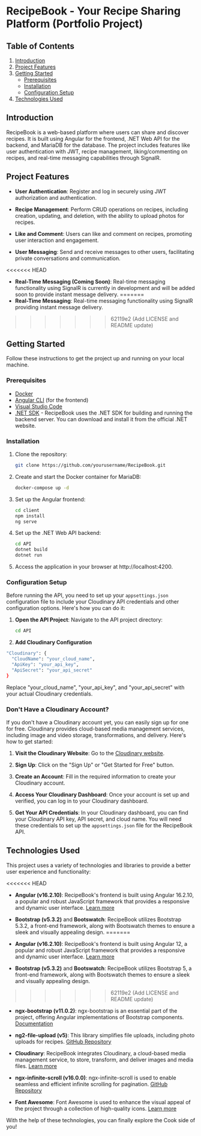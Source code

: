 # RecipeBook - Your Recipe Sharing Platform (Portfolio Project)

## Table of Contents

1. [Introduction](#introduction)
2. [Project Features](#project-features)
3. [Getting Started](#getting-started)
   - [Prerequisites](#prerequisites)
   - [Installation](#installation)
   - [Configuration Setup](#configuration-setup)
4. [Technologies Used](#technologies-used)

## Introduction

RecipeBook is a web-based platform where users can share and discover recipes. It is built using Angular for the frontend, .NET Web API for the backend, and MariaDB for the database. The project includes features like user authentication with JWT, recipe management, liking/commenting on recipes, and real-time messaging capabilities through SignalR.

## Project Features

- **User Authentication**: Register and log in securely using JWT authorization and authentication.

- **Recipe Management**: Perform CRUD operations on recipes, including creation, updating, and deletion, with the ability to upload photos for recipes.

- **Like and Comment**: Users can like and comment on recipes, promoting user interaction and engagement.

- **User Messaging**: Send and receive messages to other users, facilitating private conversations and communication.

<<<<<<< HEAD
- **Real-Time Messaging (Coming Soon)**: Real-time messaging functionality using SignalR is currently in development and will be added soon to provide instant message delivery.
=======
- **Real-Time Messaging**: Real-time messaging functionality using SignalR providing instant message delivery.
>>>>>>> 62119e2 (Add LICENSE and README update)

## Getting Started

Follow these instructions to get the project up and running on your local machine.

### Prerequisites

- [Docker](https://www.docker.com/get-started)
- [Angular CLI](https://angular.io/guide/setup-local) (for the frontend)
- [Visual Studio Code](https://code.visualstudio.com/download)
- [.NET SDK](https://dotnet.microsoft.com/download/dotnet) - RecipeBook uses the .NET SDK for building and running the backend server. You can download and install it from the official .NET website.

### Installation

1. Clone the repository:

   ```bash
   git clone https://github.com/yourusername/RecipeBook.git

   ```

2. Create and start the Docker container for MariaDB:

   ```bash
   docker-compose up -d

   ```

3. Set up the Angular frontend:

   ```bash
   cd client
   npm install
   ng serve

   ```

4. Set up the .NET Web API backend:
   ```bash
   cd API
   dotnet build
   dotnet run
   ```
5. Access the application in your browser at http://localhost:4200.

### Configuration Setup

Before running the API, you need to set up your `appsettings.json` configuration file to include your Cloudinary API credentials and other configuration options. Here's how you can do it:

1. **Open the API Project**: Navigate to the API project directory:

   ```bash
   cd API
   ```

2. **Add Cloudinary Configuration**

```bash
"Cloudinary": {
  "CloudName": "your_cloud_name",
  "ApiKey": "your_api_key",
  "ApiSecret": "your_api_secret"
}
```

Replace "your_cloud_name", "your_api_key", and "your_api_secret" with your actual Cloudinary credentials.

### Don't Have a Cloudinary Account?

If you don't have a Cloudinary account yet, you can easily sign up for one for free. Cloudinary provides cloud-based media management services, including image and video storage, transformations, and delivery. Here's how to get started:

1. **Visit the Cloudinary Website**: Go to the [Cloudinary website](https://cloudinary.com/).

2. **Sign Up**: Click on the "Sign Up" or "Get Started for Free" button.

3. **Create an Account**: Fill in the required information to create your Cloudinary account.
4. **Access Your Cloudinary Dashboard**: Once your account is set up and verified, you can log in to your Cloudinary dashboard.

5. **Get Your API Credentials**: In your Cloudinary dashboard, you can find your Cloudinary API key, API secret, and cloud name. You will need these credentials to set up the `appsettings.json` file for the RecipeBook API.

## Technologies Used

This project uses a variety of technologies and libraries to provide a better user experience and functionality:

<<<<<<< HEAD
- **Angular (v16.2.10)**: RecipeBook's frontend is built using Angular 16.2.10, a popular and robust JavaScript framework that provides a responsive and dynamic user interface. [Learn more](https://angular.io/)

- **Bootstrap (v5.3.2)** and **Bootswatch**: RecipeBook utilizes Bootstrap 5.3.2, a front-end framework, along with Bootswatch themes to ensure a sleek and visually appealing design.
=======
- **Angular (v16.2.10)**: RecipeBook's frontend is built using Angular 12, a popular and robust JavaScript framework that provides a responsive and dynamic user interface. [Learn more](https://angular.io/)

- **Bootstrap (v5.3.2)** and **Bootswatch**: RecipeBook utilizes Bootstrap 5, a front-end framework, along with Bootswatch themes to ensure a sleek and visually appealing design.
>>>>>>> 62119e2 (Add LICENSE and README update)

- **ngx-bootstrap (v11.0.2)**: ngx-bootstrap is an essential part of the project, offering Angular implementations of Bootstrap components. [Documentation](https://valor-software.com/ngx-bootstrap/)

- **ng2-file-upload (v5)**: This library simplifies file uploads, including photo uploads for recipes. [GitHub Repository](https://github.com/valor-software/ng2-file-upload)

- **Cloudinary**: RecipeBook integrates Cloudinary, a cloud-based media management service, to store, transform, and deliver images and media files. [Learn more](https://cloudinary.com/)

- **ngx-infinite-scroll (v16.0.0)**: ngx-infinite-scroll is used to enable seamless and efficient infinite scrolling for pagination. [GitHub Repository](https://github.com/orizens/ngx-infinite-scroll)

- **Font Awesome**: Font Awesome is used to enhance the visual appeal of the project through a collection of high-quality icons. [Learn more](https://fontawesome.com/)

With the help of these technologies, you can finally explore the Cook side of you!
